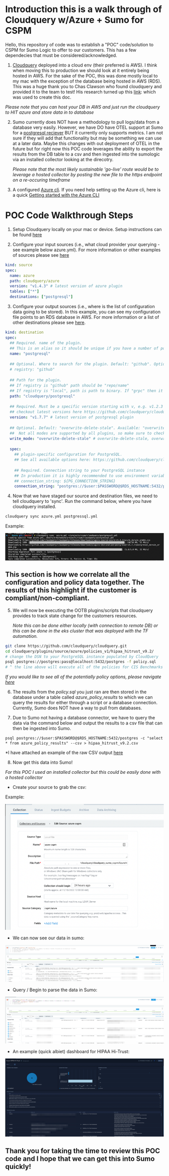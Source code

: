# Introduction this is a walk through of Cloudquery w/Azure + Sumo for CSPM

Hello, this repository of code was to establish a "POC" code/solution to CSPM for Sumo Logic to offer to our customers. This has a few dependecies that must be considered/acknowledged. 

1. [Cloudquery](https://www.cloudquery.io/docs) deployed into a cloud env (their preferred is AWS). I think when moving this to production we should look at it entirely being hosted in AWS. For the sake of the POC, this was done mostly local to my mac with the exception of the database being hosted in AWS (RDS). This was a huge thank you to Chas Clawson who found cloudquery and provided it to the team to test! His research turned up this [link](https://www.cloudquery.io/blog/open-source-cspm#step-1-install-or-deploy-cloudquery): which was used to create this doc. 

*Please note that you can host your DB in AWS and just run the cloudquery to HIT azure and store data in to database* 

2. Sumo currently does NOT have a methodology to pull logs/data from a database very easily. However, we have DO have OTEL support at Sumo for a [postgresql reciever](https://github.com/open-telemetry/opentelemetry-collector-contrib/tree/v0.62.0/receiver/postgresqlreceiver) BUT it currently only supports metrics. I am not sure if they will add that functionality but may be something we can use at a later data. Maybe this changes with out deployment of OTEL in the future but for right now this POC code leverages the ability to export the results from the DB table to a csv and then ingested into the sumologic via an installed collector looking at the direcotry. 

    *Please note that the most likely sustainable 'go-live' route would be to leverage a hosted collector by posting the new file to the https endpoint on a re-occuring timeframe*

3. A configured [Azure cli](https://learn.microsoft.com/en-us/cli/azure/install-azure-cli). If you need help setting up the Azure cli, here is a quick [Getting started with the Azure CLI](https://learn.microsoft.com/en-us/cli/azure/get-started-with-azure-cli)


# POC Code Walkthrough Steps

1. Setup Cloudquery locally on your mac or device. Setup instructions can be found [here](https://www.cloudquery.io/docs/quickstart)


2. Configure your input sources (i.e., what cloud provider your querying - see example below azure.yml). For more information or other examples of sources please see [here](https://www.cloudquery.io/docs/plugins/sources)

```yaml
kind: source
spec:
  name: azure
  path: cloudquery/azure
  version: "v1.4.3" # latest version of azure plugin
  tables: ["*"]
  destinations: ["postgresql"]
```


3. Configure your output sources (i.e., where is the list of configuration data going to be stored). In this example, you can see my configuration file points to an RDS database in AWS. For more information or a list of other destinations please see [here](https://www.cloudquery.io/docs/plugins/destinations).

```yaml
kind: destination
spec:
  ## Required. name of the plugin.
  ## This is an alias so it should be unique if you have a number of postgresql destination plugins.
  name: "postgresql"
 
  ## Optional. Where to search for the plugin. Default: "github". Options: "github", "local", "grpc".
  # registry: "github"
 
  ## Path for the plugin.
  ## If registry is "github" path should be "repo/name"
  ## If registry is "local", path is path to binary. If "grpc" then it should be address of the plugin (usually useful in debug).
  path: "cloudquery/postgresql"
 
  ## Required. Must be a specific version starting with v, e.g. v1.2.3
  ## checkout latest versions here https://github.com/cloudquery/cloudquery/releases?q=plugins-destination-postgresql&expanded=true
  version: "v1.7.7" # latest version of postgresql plugin
 
  ## Optional. Default: "overwrite-delete-stale". Available: "overwrite-delete-stale", "overwrite", "append". 
  ##  Not all modes are supported by all plugins, so make sure to check the plugin documentation for more details.
  write_mode: "overwrite-delete-stale" # overwrite-delete-stale, overwrite, append
 
  spec:
    ## plugin-specific configuration for PostgreSQL.
    ## See all available options here: https://github.com/cloudquery/cloudquery/tree/main/plugins/destination/postgresql#postgresql-spec
 
    ## Required. Connection string to your PostgreSQL instance
    ## In production it is highly recommended to use environment variable expansion
    ## connection_string: ${PG_CONNECTION_STRING}
    connection_string: "postgres://$user:$PASSWORD@$RDS_HOSTNAME:5432/postgres?sslmode=disable"
```

4. Now that we have staged our source and destination files, we need to tell cloudquery to 'sync'. Run the command below, where you have cloudquery installed. 

```bash
cloudquery sync azure.yml postgressql.yml
```
Example: 

![alt text](/CSPM/CloudQuery/Azure/screenshots/cloudquery_execute.png)


## This section is how we correlate all the configuration and policy data together. The results of this highlight if the customer is compliant/non-compliant.


5. We will now be executing the OOTB plugins/scripts that cloudquery provides to track state change for the customers resources. 

    *Note this can be done either locally (with connection to remote DB) or this can be done in the eks cluster that was deployed with the TF automation.*

```bash
git clone https://github.com/cloudquery/cloudquery.git
cd cloudquery/plugins/source/azure/policies_v1/hipaa_hitrust_v9.2/
# change the DSN to your PostgreSQL instance populated by CloudQuery
psql postgres://postgres:pass@localhost:5432/postgres -f policy.sql
# ^ the line above will execute all of the policies for CIS Benchmarks 1.5
```
*If you would like to see all of the potentially policy options, please navigate [here](https://www.cloudquery.io/docs/core-concepts/policies)*

6. The results from the *policy.sql* you just ran are then stored in the database under a table called *azure_policy_results* to which we can query the results for either through a script or a database connection. Currently, Sumo does NOT have a way to pull from databases. 

7. Due to Sumo not having a database connector, we have to query the data via the command below and output the results to a csv file that can then be ingested into Sumo. 

```
psql postgres://$user:$PASSWORD@$RDS_HOSTNAME:5432/postgres -c "select * from azure_policy_results" --csv > hipaa_hitrust_v9.2.csv
```

*I have attached an example of the raw CSV output [here](/CSPM/CloudQuery/Azure/results/hipaa_hitrust_v9.2.csv)


8.  Now get this data into Sumo! 

*For this POC I used an installed collector but this could be easily done with a hosted collector*

- Create your source to grab the csv: 

Example:

![alt text](/CSPM/CloudQuery/Azure/screenshots/local_file_source.png)

- We can now see our data in sumo: 

![alt text](/CSPM/CloudQuery/Azure/screenshots/data_in_sumo.png)


- Query / Begin to parse the data in Sumo:

![alt text](/CSPM/CloudQuery/Azure/screenshots/query_parse_data.png)

- An example (quick albiet) dashboard for HIPAA Hi-Trust: 

![alt text](/CSPM/CloudQuery/Azure/screenshots/example_HIPAA_Hi-trust.png)


## Thank you for taking the time to review this POC code and I hope that we can get this into Sumo quickly!


